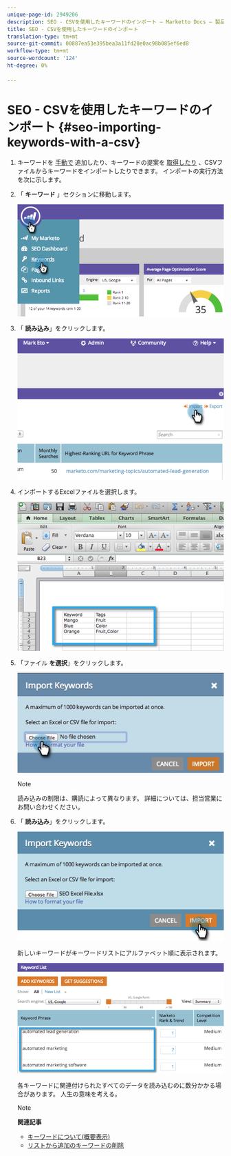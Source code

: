 ```yaml
---
unique-page-id: 2949206
description: SEO - CSVを使用したキーワードのインポート — Marketto Docs — 製品ドキュメント
title: SEO - CSVを使用したキーワードのインポート
translation-type: tm+mt
source-git-commit: 00887ea53e395bea3a11fd28e0ac98b085ef6ed8
workflow-type: tm+mt
source-wordcount: '124'
ht-degree: 0%

---
```



# SEO - CSVを使用したキーワードのインポート {#seo-importing-keywords-with-a-csv}

1. キーワードを [手動で](seo-add-keywords.md) 追加したり、キーワードの提案を [取得したり](seo-get-suggested-keywords.md) 、CSVファイルからキーワードをインポートしたりできます。 インポートの実行方法を次に示します。
1. 「 **キーワード** 」セクションに移動します。

   ![](assets/image2014-9-18-11-3a44-3a25.png)

1. 「 **読み込み**」をクリックします。

   ![](assets/image2014-9-18-11-3a44-3a36.png)

1. インポートするExcelファイルを選択します。

   ![](assets/image2014-9-18-11-3a44-3a42.png)

1. 「ファイル **を選択**」をクリックします。

   ![](assets/image2014-9-18-11-3a44-3a46.png)

   >[!NOTE]
   >
   >読み込みの制限は、購読によって異なります。 詳細については、担当営業にお問い合わせください。

1. 「 **読み込み**」をクリックします。

   ![](assets/image2014-9-18-11-3a45-3a25.png)

   新しいキーワードがキーワードリストにアルファベット順に表示されます。

   ![](assets/image2014-9-18-11-3a45-3a30.png)

   各キーワードに関連付けられたすべてのデータを読み込むのに数分かかる場合があります。 人生の意味を考える。

   >[!NOTE]
   >
   >**関連記事**
   >
   >    
   >    
   >    * [キーワードについて(概要表示)](seo-understanding-keywords.md)
   >    * [リストから追加のキーワードの削除](seo-add-remove-keywords-from-a-list.md)


